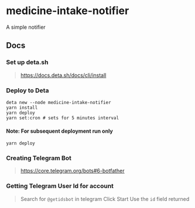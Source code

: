# medicine-intake-notifier

A simple notifier

## Docs

### Set up deta.sh

> <https://docs.deta.sh/docs/cli/install>

### Deploy to Deta

```shell
deta new --node medicine-intake-notifier
yarn install
yarn deploy
yarn set:cron # sets for 5 minutes interval
```

#### Note: For subsequent deployment run only

```shell
yarn deploy
```

### Creating Telegram Bot

> <https://core.telegram.org/bots#6-botfather>

### Getting Telegram User Id for account

> Search for `@getidsbot` in telegram
> Click Start
> Use the `id` field returned
